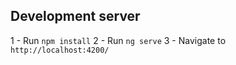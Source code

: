 
## Development server
1 - Run `npm install`
2 - Run `ng serve`
3 -  Navigate to `http://localhost:4200/`



